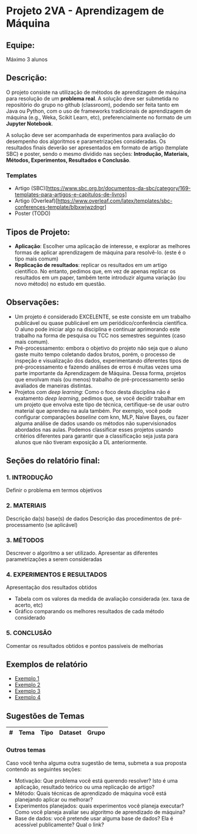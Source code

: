 # Projeto 2VA - Aprendizagem de Máquina				

## Equipe:
Máximo 3 alunos

## Descrição:				
O projeto consiste na utilização de métodos de aprendizagem de máquina para resolução de um **problema real**. 
A solução deve ser submetida no repositório do grupo no github (classroom), 
podendo ser feita tanto em Java ou Python, com o uso de frameworks tradicionais de aprendizagem de máquina 
(e.g., Weka, Scikit Learn, etc), preferencialmente no formato de um **Jupyter Notebook**. 

A solução deve ser acompanhada de experimentos para avaliação do desempenho dos algoritmos e 
parametrizações consideradas. Os resultados finais deverão ser apresentados em formato de artigo (template SBC) e poster, 
sendo o mesmo dividido nas seções: **Introdução, Materiais, Métodos, Experimentos, Resultados e Conclusão**.			

### Templates
- Artigo (SBC)[https://www.sbc.org.br/documentos-da-sbc/category/169-templates-para-artigos-e-capitulos-de-livros]
- Artigo (Overleaf)[https://www.overleaf.com/latex/templates/sbc-conferences-template/blbxwjwzdngr]
- Poster (TODO)
        
## Tipos de Projeto:				
- **Aplicação**: Escolher uma aplicação de interesse, e explorar as melhores formas de aplicar aprendizagem de máquina 
para resolvê-lo. (este é o tipo mais comum)			
- **Replicação de resultados**: replicar os resultados em um artigo científico. 
No entanto, pedimos que, em vez de apenas replicar os resultados em um paper, também tente introduzir 
alguma variação (ou novo método) no estudo em questão.

## Observações:				
- Um projeto é considerado EXCELENTE, se este consiste em um trabalho publicável ou quase publicável em um periódico/conferência
científica. O aluno pode iniciar algo na disciplina e continuar aprimorando este trabalho na forma de pesquisa ou TCC 
nos semestres seguintes (caso mais comum).		
- Pré-processamento: embora o objetivo do projeto não seja que o aluno gaste muito tempo coletando dados brutos, 
porém, o processo de inspeção e visualização dos dados, experimentando diferentes tipos de pré-processamento 
e fazendo análises de erros é muitas vezes uma parte importante da Aprendizagem de Máquina.
Dessa forma, projetos que envolvam mais (ou menos) trabalho de pré-processamento serão avaliados 
de maneiras distintas.			
- Projetos com *deep learning*: Como o foco desta disciplina não é exatamento *deep learning*, pedimos que, se você decidir 
trabalhar em um projeto que envolva este tipo de técnica, certifique-se de usar outro material que aprendeu na aula também. 
Por exemplo, você pode configurar comparações *baseline* com knn, MLP, Naive Bayes, ou fazer alguma análise de dados usando 
os métodos não supervisionados abordados nas aulas. Podemos classificar esses projetos usando critérios diferentes 
para garantir que a classificação seja justa para alunos que não tiveram exposição a DL anteriormente.

## Seções do relatório final:	
### 1. INTRODUÇÂO
Definir o problema em termos objetivos

### 2. MATERIAIS
Descrição da(s) base(s) de dados
Descrição das procedimentos de pré-processamento (se aplicável)

### 3. MÉTODOS
Descrever o algoritmo a ser utilizado. 
Apresentar as diferentes parametrizações a serem consideradas

### 4. EXPERIMENTOS E RESULTADOS
Apresentação dos resultados obtidos
- Tabela com os valores da medida de avaliação considerada (ex. taxa de acerto, etc)
- Gráfico comparando os melhores resultados de cada método considerado

### 5. CONCLUSÃO
Comentar os resultados obtidos e pontos passíveis de melhorias

## Exemplos de relatório
- [Exemplo 1](http://cs229.stanford.edu/proj2014/Yun%20Xu,%20Xinhui%20Wu,%20Qinxia%20Wang,%20Sentiment%20Analysis%20of%20Yelp's%20Ratings%20Based%20on%20Text%20Reviews.pdf)
- [Exemplo 2](http://cs229.stanford.edu/proj2018/report/16.pdf)
- [Exemplo 3](http://www.lbd.dcc.ufmg.br/colecoes/eniac/2016/059.pdf)
- [Exemplo 4](https://portaldeconteudo.sbc.org.br/index.php/eniac/article/view/4477/4401)

## Sugestões de Temas
\# | Tema | Tipo | Dataset | Grupo 
--- | --- | --- | --- |--- 
<!---
1 | Classificação de espécies de cobras/escorpiões	 |  Classificação (imagens) | http://www.snakebd.com  <br> http://snakedatabase.org/  <br> https://spidy.goliathus.com/english/gallery-scorpions.php
2 | Classificação de questões (TREC dataset) | Classificação (textos) | http://cogcomp.org/Data/QA/QC/
3 | Analise de Sentimentos em tweets | Classificação (textos) | http://www.sananalytics.com/lab/twitter-sentiment/
4 | Recomendação de filmes sensível ao contexto | Recomendação | https://www.lucami.org/index.php/research/ldos-comoda-dataset/
5 | Predição de No-Show | Classificação | 
6 | Classificação de sons urbanos | Classificação (audio) | https://serv.cusp.nyu.edu/projects/urbansounddataset/
7 | Análise de agrupamentos de dados de microarray | Clustering (biologia computacional) | https://schlieplab.org/Static/Supplements/CompCancer/datasets.htm
8 | Manutenção Preditiva | Séries Temporais | 
--->


### Outros temas
Caso você tenha alguma outra sugestão de tema, submeta a sua proposta contendo as seguintes seções:
- Motivação: Que problema você está querendo resolver? Isto é uma aplicação, resultado teórico ou uma replicação de artigo?
- Método: Quais técnicas de aprendizado de máquina você está planejando aplicar ou melhorar?
- Experimentos planejados: quais experimentos você planeja executar? Como você planeja avaliar seu algoritmo de aprendizado de máquina?
- Base de dados: você pretende usar alguma base de dados? Ela é acessível publicamente? Qual o link?
